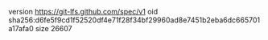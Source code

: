 version https://git-lfs.github.com/spec/v1
oid sha256:d6fe5f9cd1f52520df4e71f28f34bf29960ad8e7451b2eba6dc665701a17afa0
size 26607
